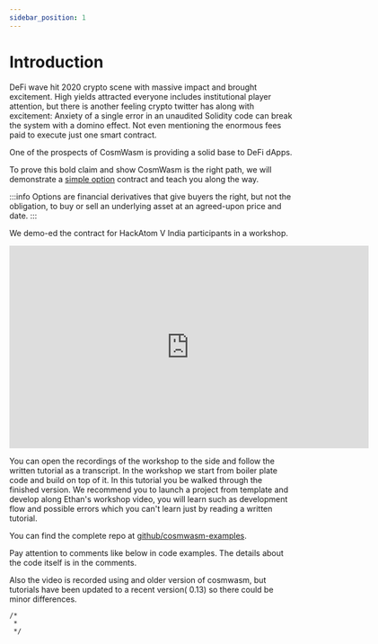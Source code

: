 ```yaml
---
sidebar_position: 1
---
```


# Introduction

DeFi wave hit 2020 crypto scene with massive impact and brought excitement. High yields attracted everyone includes
institutional player attention, but there is another feeling crypto twitter has along with excitement:
Anxiety of a single error in an unaudited Solidity code can break the system with a domino effect. Not even mentioning
the enormous fees paid to execute just one smart contract.

One of the prospects of CosmWasm is providing a solid base to DeFi dApps.

To prove this bold claim and show CosmWasm is the right path, we will demonstrate
a [simple option](https://en.wikipedia.org/wiki/Option_(finance)) contract and teach you along the way.

:::info
 Options are financial derivatives that give buyers the right, but not the obligation, to buy or sell an
underlying asset at an agreed-upon price and date.
:::

We demo-ed the contract for HackAtom V India participants in a workshop.

<iframe src="https://player.vimeo.com/video/457486858" width="640" height="361" frameborder="0" allow="autoplay; fullscreen" allowfullscreen></iframe>

You can open the recordings of the workshop to the side and follow the written tutorial as a transcript. In the workshop
we start from boiler plate code and build on top of it. In this tutorial you be walked through the finished version. We
recommend you to launch a project from template and develop along Ethan's workshop video, you will learn such as
development flow and possible errors which you can't learn just by reading a written tutorial.

You can find the complete repo at [github/cosmwasm-examples](https://github.com/CosmWasm/cosmwasm-examples).

Pay attention to comments like below in code examples. The details about the code itself is in the comments.

Also the video is recorded using and older version of cosmwasm, but tutorials have been updated to a recent version(
0.13) so there could be minor differences.

```
/*
 *
 */
```
